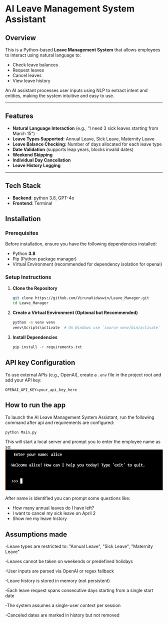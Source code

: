 # AI Leave Management System Assistant

## Overview
This is a Python-based **Leave Management System** that allows employees to interact using natural language to:
- Check leave balances
- Request leaves
- Cancel leaves
- View leave history

An AI assistant processes user inputs using NLP to extract intent and entities, making the system intuitive and easy to use.

---


## Features
-  **Natural Language Interaction** (e.g., “I need 3 sick leaves starting from March 15”)
-  **Leave Types Supported:** Annual Leave, Sick Leave, Maternity Leave
-  **Leave Balance Checking:** Number of days allocated for each leave type
-  **Date Validation** (supports leap years, blocks invalid dates)
-  **Weekend Skipping**
-  **Individual Day Cancellation**
-  **Leave History Logging**

---

## Tech Stack
- **Backend**: python 3.8, GPT-4o
- **Frontend**: Terminal

## Installation

### Prerequisites
Before installation, ensure you have the following dependencies installed:
- Python **3.8**
- Pip (Python package manager)
- Virtual Environment (recommended for dependency isolation for openai)

### Setup Instructions
1. **Clone the Repository**
   ```bash
   git clone https://github.com/VirunaVidaswin/Leave_Manager.git 
   cd Leave_Manager
   ```

2. **Create a Virtual Environment (Optional but Recommended)**
   ```bash
   python -m venv venv
   venv\Scripts\activate  # On Windows use `source venv/bin/activate`
   ```

3. **Install Dependencies**
   ```bash
   pip install -r requirements.txt
   ```

## API key Configuration
To use external APIs (e.g., OpenAI), create a `.env` file in the project root and add your API key:
```env
OPENAI_API_KEY=your_api_key_here
```

## How to run the app
To launch the AI Leave Management System Assistant, run the following command after api and requirements are configured:
```bash
python Main.py

```
This will start a local server and prompt you to enter the employee name as so:
![startup](image.png)

After name is identified you can prompt some questions like:
 - How many annual leaves do I have left?
 - I want to cancel my sick leave on April 2
 - Show me my leave history



## Assumptions made
-Leave types are restricted to: "Annual Leave", "Sick Leave", "Maternity Leave"

-Leaves cannot be taken on weekends or predefined holidays

-User inputs are parsed via OpenAI or regex fallback

-Leave history is stored in memory (not persistent)

-Each leave request spans consecutive days starting from a single start date

-The system assumes a single-user context per session

-Canceled dates are marked in history but not removed
